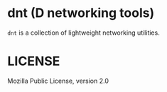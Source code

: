 # dnt (D networking tools)

`dnt` is a collection of lightweight networking utilities.

# LICENSE

Mozilla Public License, version 2.0
